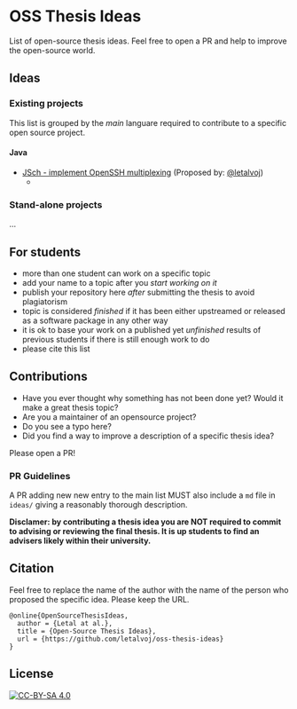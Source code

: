 # OSS Thesis Ideas

List of open-source thesis ideas. Feel free to open a PR and help to improve the open-source world.

## Ideas

### Existing projects

This list is grouped by the _main_ languare required to contribute to a specific open source project.

#### Java
- [JSch - implement OpenSSH multiplexing](ideas/jsch-multiplexing.md) (Proposed by: [@letalvoj](https://github.com/letalvoj))
  - <!-- @student, @advisor, year, [repository - only after you submit your thesis] -->

### Stand-alone projects

...

## For students

- more than one student can work on a specific topic
- add your name to a topic after you _start working on it_
- publish your repository here _after_ submitting the thesis to avoid plagiatorism
- topic is considered _finished_ if it has been either upstreamed or released as a software package in any other way
- it is ok to base your work on a published yet _unfinished_ results of previous students if there is still enough work to do
- please cite this list

## Contributions

- Have you ever thought why something has not been done yet? Would it make a great thesis topic?
- Are you a maintainer of an opensource project?
- Do you see a typo here?
- Did you find a way to improve a description of a specific thesis idea?

Please open a PR!

### PR Guidelines

A PR adding new new entry to the main list MUST also include a `md` file in `ideas/` giving a reasonably thorough description.

**Disclamer: 
by contributing a thesis idea you are NOT required to commit to advising or reviewing the final thesis.
It is up students to find an advisers likely within their university.**

## Citation
Feel free to replace the name of the author with the name of the person who proposed the specific idea. Please keep the URL.

```
@online{OpenSourceThesisIdeas,
  author = {Letal at al.},
  title = {Open-Source Thesis Ideas},
  url = {https://github.com/letalvoj/oss-thesis-ideas}
}
```

## License

[![CC-BY-SA 4.0](https://licensebuttons.net/l/by-sa/4.0/88x31.png)](LICENSE.md)